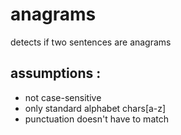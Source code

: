 # anagrams

detects if two sentences are anagrams

## assumptions :
- not case-sensitive
- only standard alphabet chars[a-z]
- punctuation doesn't have to match